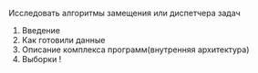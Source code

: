 Исследовать алгоритмы замещения или диспетчера задач
1. Введение
2. Как готовили данные
3. Описание комплекса программ(внутренняя архитектура)
4. Выборки !
